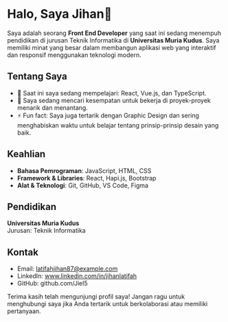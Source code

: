 # Halo, Saya Jihan👋

Saya adalah seorang **Front End Developer** yang saat ini sedang menempuh pendidikan di jurusan Teknik Informatika di **Universitas Muria Kudus**. Saya memiliki minat yang besar dalam membangun aplikasi web yang interaktif dan responsif menggunakan teknologi modern.

## Tentang Saya

- 🌱 Saat ini saya sedang mempelajari: React, Vue.js, dan TypeScript.
- 💼 Saya sedang mencari kesempatan untuk bekerja di proyek-proyek menarik dan menantang.
- ⚡ Fun fact: Saya juga tertarik dengan Graphic Design dan sering menghabiskan waktu untuk belajar tentang prinsip-prinsip desain yang baik.

## Keahlian

- **Bahasa Pemrograman**: JavaScript, HTML, CSS
- **Framework & Libraries**: React, Hapi.js, Bootstrap
- **Alat & Teknologi**: Git, GitHub, VS Code, Figma

## Pendidikan

**Universitas Muria Kudus**  
Jurusan: Teknik Informatika 

## Kontak

- Email: latifahjihan87@example.com
- LinkedIn: www.linkedin.com/in/jihanlatifah
- GitHub: github.com/Jiel5

Terima kasih telah mengunjungi profil saya! Jangan ragu untuk menghubungi saya jika Anda tertarik untuk berkolaborasi atau memiliki pertanyaan.

